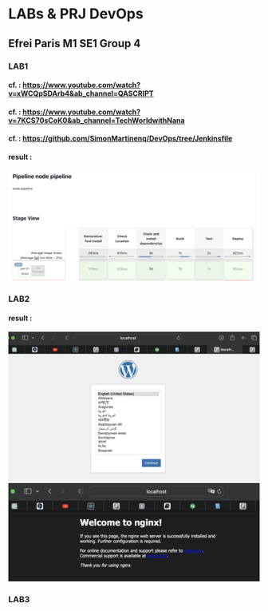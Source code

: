 # LABs & PRJ DevOps
## Efrei Paris M1 SE1 Group 4

### LAB1
#### cf. : https://www.youtube.com/watch?v=xWCQpSDArb4&ab_channel=QASCRIPT
#### cf. : https://www.youtube.com/watch?v=7KCS70sCoK0&ab_channel=TechWorldwithNana
#### cf. : https://github.com/SimonMartinenq/DevOps/tree/Jenkinsfile
#### result :
![lab1.png](./images/lab1.png "This is the result of lab1")


### LAB2
#### result :
![lab2_wordpress.png](./images/lab2_wordpress.png "This is the result of lab2_wordpress")
![lab2_nginx.png](./images/lab2_nginx.png "This is the result of lab2_nginx")

### LAB3
